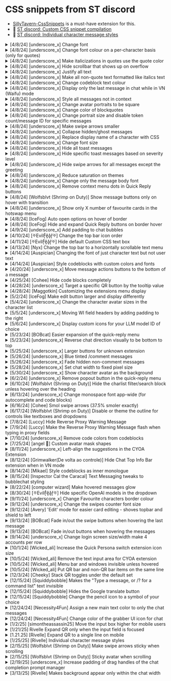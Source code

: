 # CSS snippets from ST discord

- [SillyTavern-CssSnippets](https://github.com/LenAnderson/SillyTavern-CssSnippets/) is a must-have extension for this.
- 🧵 [ST discord: Custom CSS snippet compilation](https://discord.com/channels/1100685673633153084/1226855443586879519/1226855443586879519)
- 🧵 [ST discord: Individual character message styles](https://discord.com/channels/1100685673633153084/1335308918259454122)

<details><summary>[4/8/24] [underscore_x] Change font</summary>

```css
html body {
font-family: 'Comic Sans MS'
}
```
</details>

<details><summary>[4/8/24] [underscore_x] Change font colour on a per-character basis (only for quotes)</summary>

```css
.mes[ch_name="Alice"] .mes_text q { color: green; }
.mes[ch_name="Bob"] .mes_text q { color: red; }
```
</details>

<details><summary>[4/8/24] [underscore_x] Make italicizations in quotes use the quote color</summary>

```css
.mes_text q em { color: var(--SmartThemeQColor); }
```
</details>

<details><summary>[4/8/24] [underscore_x] Hide scrollbar that shows up on overflow</summary>

```css
body { overflow: hidden; }
```
</details>

<details><summary>[4/8/24] [underscore_x] Justify all text</summary>

```css
.mes_text {
  text-align: justify;
}
```
</details>

<details><summary>[4/8/24] [underscore_x] Make all non-quote text formatted like italics text</summary>

```css
.mes_text {
    font-style: italic;
    color: grey;
}

.mes_text q {
    font-style: normal;
}
```
</details>

<details><summary>[4/8/24] [underscore_x] Change codeblock text colour</summary>

```css
#chat code {
color: blue !important;
}
```
</details>

<details><summary>[4/8/24] [underscore_x] Display only the last message in chat while in VN (Waifu) mode</summary>

```css
body.waifuMode div#sheld {
    height: fit-content;
    top: unset;
    display: flex;
    flex-direction: column;
}
body.waifuMode div#sheld > #chat {
    height: fit-content;
    max-height: calc(100vh - calc(var(--topBarBlockSize) + var(--bottomFormBlockSize)) - 9px);
    flex: 1 1 auto;
}
body.waifuMode div#sheld > #chat > .mes {
    display: none;
    &:nth-last-child(1 of :not(.navchat--hidden)) {
        display: flex;
    }
}
body.waifuMode div#sheld > #form_sheld {
    flex: 0 0 auto;
}
```
</details>


<details><summary>[4/8/24] [underscore_x] Style all messages not in context</summary>

Example changes opacity

```css
#chat > .mes:has(~ .lastInContext) { opacity: 0.5; }
```

</details>

<details><summary>[4/8/24] [underscore_x] Change avatar portraits to be square</summary>

```css
body .avatar img,
body .hotswapAvatar,
body .hotswapAvatar img,
body .avatar {
 border-radius: 2px !important;
}
```
</details>

<details><summary>[4/8/24] [underscore_x] Change color of blockquotes</summary>

```css
.mes_text blockquote {
color: salmon;
}
```
</details>

<details><summary>[4/8/24] [underscore_x] Change portrait size and disable token count/message ID for specific messages</summary>

```css
body #chat .mes[is_user="true"] {
    align-items: stretch;
    .mesAvatarWrapper {
        overflow: hidden;
        width: 60px;
        flex: 0 0 60px;
> .avatar {
            height: 0;
            justify-content: start;
        }
> *:not(.avatar) {
            display: none;
        }
    }
}
```
</details>

<details><summary>[4/8/24] [underscore_x] Make swipe arrows smaller</summary>

```css
.swipe_right, .swipe_left {
  font-size: 20px
}
```
</details>


<details><summary>[4/8/24] [underscore_x] Collapse hidden/ghost messages</summary>

Made with Discord theme in mind, needs adjustment when used with other themes.

```css
html > body {
  .mes[is_system="true"] {
    padding: 0;
    .mesAvatarWrapper { display: none; }
    .mes_block {
      .ch_name {
        z-index: 1;
> :nth-child(1) { display: none; }
        .mes_buttons { transform: translate(-10px, 10px); transition: 0ms; z-index: 100; }
    }
    .mes_text {
      font-size: smaller;
      padding: 0;
      max-height: 3em;
      overflow-y: clip;
      mask: linear-gradient(black 0%, black 50%, transparent 100%);
    }
  }
}
```
</details>

<details><summary>[4/8/24] [underscore_x] Replace display name of a character with CSS</summary>

```css
.mes[ch_name="Stella"] span.name_text {
    text-indent: -9999px;
    line-height: 0;
}
.mes[ch_name="Stella"] span.name_text:after {
    display: block;
    content: "New Name";
    text-indent: 0;
    line-height: inherit;
}
```
</details>

<details><summary>[4/8/24] [underscore_x] Change font size</summary>

```css
body #chat .mes_text { font-size: 1.5em; }
```
</details>

<details><summary>[4/8/24] [underscore_x] Hide all toast messages</summary>

```css
html > body #toast-container > .toast {
    display: none;
}
```
</details>

<details><summary>[4/8/24] [underscore_x] Hide specific toast messages based on severity level</summary>

```css
html > body #toast-container > .toast-info
html > body #toast-container > .toast-success
html > body #toast-container > .toast-warning
html > body #toast-container > .toast-error
```
</details>

<details><summary>[4/8/24] [underscore_x] Hide swipe arrows for all messages except the greeting</summary>

```css
.mes:not([mesid="0"]) .swipe_right,
.mes:not([mesid="0"]) .swipe_left {
    display: none !important;
}


.swipe_right:not([mesid="0"]) .swipes-counter {
  opacity: 0 !important;
  pointer-events: none;
}
```
</details>

<details><summary>[4/8/24] [underscore_x] Reduce saturation on themes</summary>

```css
html {
  filter: saturate(0.5);
}
```
</details>

<details><summary>[4/8/24] [underscore_x] Change only the message body font</summary>

```css
html > body #chat .mes .mes_text {
  font-family: 'Comic Sans MS'
}
```
</details>

<details><summary>[4/8/24] [underscore_x] Remove context menu dots in Quick Reply buttons</summary>

```css
#qr--bar > .qr--buttons .qr--button.qr--hasCtx > .qr--button-expander,
#qr--popout > .qr--body > .qr--buttons .qr--button.qr--hasCtx > .qr--button-expander
{
    display: none;
}
```
</details>

<details><summary>[4/8/24] [Wolfsblvt (Shrimp on Duty)] Show message buttons only on hover with transition</summary>

```css
.mes .mes_buttons {
  visibility: hidden;
  opacity: 0;
  transition: visibility 0s 0.5s, opacity 0.5s linear;
}
.mes:hover .mes_buttons {
  visibility: visible;
  opacity: 1;
  transition: opacity 0.5s linear;
}
```
</details>

<details><summary>[4/8/24] [underscore_x] Show only X number of favourite cards in the hotswap menu</summary>

```css
#HotSwapWrapper .avatars_inline {
  overflow: visible;
  max-height: unset;
}
#HotSwapWrapper .avatar:nth-child(n+10) {
  display: none;
}
```
</details>

<details><summary>[4/8/24] [IceFog] Auto open options on hover of border</summary>

```css
#options {
display: block !important;
border-top: 8px groove var(--SmartThemeQuoteColor);
height: 4px;
width: 2.5em;
transition: 0.3s;
overflow-x: auto;
}
#options:hover  {
height: auto !important;
width: auto !important;
}
```
</details>

<details><summary>[4/8/24] [IceFog] Hide and expand Quick Reply buttons on border hover</summary>

```css
#qr--bar:hover{
height: 40px;
transition: all 0.5s ease;
}

#qr--bar{
border-top: 4px solid var(--SmartThemeQuoteColor);
height: 4px;
}
```
</details>

<details><summary>[4/9/24] [underscore_x] Add padding to chat bubbles</summary>

```css
html > body #chat .mes {
  padding-right: 60px;
}
```
</details>

<details><summary>[4/10/24] [⛧EvilF͓̽e͓̽a͓̽r͓̽⛧] Change the top bar icon order</summary>

```css
#logo_block {
  order: 4;
}

#user-settings-button {
  order: 2;
}

#persona-management-button {
  order: 3;
}

#extensions-settings-button {
  order: 3;
}

#sys-settings-button {
  order: 1;
}


#advanced-formatting-button {
  order: 6;
}

#WI-SP-button {
  order: 7;
}

#rightNavHolder {
  order: 8;
}
```
</details>


<details><summary>[4/11/24] [⛧EvilF͓̽e͓̽a͓̽r͓̽⛧] Hide default Custom CSS text box</summary>

```css
.flex-container.flexnowrap.alignitemscenter:has(> textarea#customCSS) {
    display: none !important;
}
```
</details>

<details><summary>[4/13/24] [Nyx] Change the top bar to a horizontally scrollable text menu</summary>

```css
#ai-config-button {
  & .drawer-toggle::after {
    content: "Sampler Settings";
  }

  & .drawer-icon {
    display: none;
  }
}

#sys-settings-button {
  & .drawer-toggle::after {
    content: "API Connection";
  }

  & .drawer-icon {
    display: none;
  }
}

#advanced-formatting-button {
  & .drawer-toggle::after {
    content: "Prompt Formatting";
  }

  & .drawer-icon {
    display: none;
  }
}

#WI-SP-button {
  & .drawer-toggle::after {
    content: "Injections Manager";
  }

  & .drawer-icon {
    display: none;
  }
}

#user-settings-button {
  & .drawer-toggle::after {
    content: "Personalization Settings";
  }

  & .drawer-icon {
    display: none;
  }
}

#logo_block {
  & .drawer-toggle::after {
    content: "Backgrounds";
  }

  & .drawer-icon {
    display: none;
  }
}

#extensions-settings-button {
  & .drawer-toggle::after {
    content: "Extensions";
  }

  & .drawer-icon {
    display: none;
  }
}

#persona-management-button {
  & .drawer-toggle::after {
    content: "Personas";
  }

  & .drawer-icon {
    display: none;
  }
}

.drawer-toggle,
.openDrawer {
    z-index: 4000;
}

#rightNavHolder {
  & .drawer-toggle::after {
    content: "Characters";
  }

  & .drawer-icon {
    display: none;
  }
}

#top-settings-holder {
  gap: 48px;
  left: 0;
  right: 0;
  z-index: unset;
  overflow-x: scroll;
  justify-content: unset;
  padding-left: calc((var(--sheldWidth) / 2) - 7ex);
  padding-right: calc((var(--sheldWidth) / 2) - 5ex);

  & > * {
    overflow-x: unset;
  }
}

#top-settings-holder .drawer {
  white-space: nowrap;
  width: fit-content;
}

.drawer > .drawer-content {
  position: fixed;
}

#top-settings-holder, #top-bar {
  position: absolute;
}

#top-settings-holder::before {
  content: "";
  z-index: 5000;
  background: linear-gradient(90deg, var(--SmartThemeBlurTintColor) 5%, rgba(0,0,0,0) 20%, rgba(0,0,0,0) 80%, var(--SmartThemeBlurTintColor) 95%);
  width: var(--sheldWidth);
  height: var(--topBarBlockSize);
  position: fixed;
  left: 0;
  right: 0;
  margin: auto;
  pointer-events: none;
}

@media screen and (max-width: 1000px) {
  #top-settings-holder {
    padding-right: calc((100svw / 2) - 5ex);
    padding-left: calc((100svw / 2) - 7ex);
  }

  #top-settings-holder::before {
      width: 100svw;
  }
}
```
</details>

<details><summary>[4/14/24] [Auspician] Changing the font of just character text but not user text</summary>

```css
body #chat .mes[is_user="false"] .mes_text q {
    font-size: 1.4em;
    font-family: 'Caveat';
}
```
</details>

<details><summary>[4/14/24] [Auspician] Style codeblocks with custom colors and fonts</summary>

```css
body #chat .mes_text pre code { 
    color: white; 
    font-family: 'Garamond'; 
}
```
</details>

<details><summary>[4/20/24] [underscore_x] Move message actions buttons to the bottom of a message</summary>

```css
.mes .mes_block {
    display: flex;
    flex-direction: column-reverse;
}
```
</details>

<details><summary>[4/25/24] [Cohee] Hide code blocks completely</summary>

```css
body #chat .mes_text pre { display: none }
```
</details>

<details><summary>[4/28/24] [underscore_x] Target a specific QR button by the tooltip value</summary>

```css
.qr--button[title="my button title"] {
  background: red;
}
```
</details>

<details><summary>[4/28/24] [Maggotkin] Customizing the extensions menu display</summary>

```css
#extensionsMenu.options-content {
class: font-family-reset;
display: block !important;
border-top: 4px groove var(--SmartThemeQuoteColor);
height: 4px;
width: 2.5em;
transition: 1.0s;
overflow-x: auto;
}
#extensionsMenu:hover  {
height: auto !important;
width: auto !important;
}
```
</details>

<details><summary>[5/2/24] [IceFog] Make edit button larger and display differently</summary>

```css
.fa-pencil-alt::before, .fa-pencil::before {
  content: "\f303";
  font-size: xx-large;
}
.mes_buttons, .extraMesButtons {
display: contents;
}
```
</details>

<details><summary>[5/4/24] [underscore_x] Change the character avatar sizes in the character list</summary>

```css
html, body.charListGrid {
  --avatar-width: 10.0vw;
  --avatar-aspect-ratio: calc(3 / 5.0);

  --avatar-border-width: 1px;
  --avatar-fav-border-width: 2px;
  --avatar-padding: 5px;

  #rm_print_characters_block {
    display: grid;
    grid-auto-rows: max-content;
    grid-template-columns: repeat(
      auto-fill,
      minmax(
        calc(
            var(--avatar-width)
          + var(--avatar-border-width)*2
          + var(--avatar-fav-border-width)*2
          + var(--avatar-padding)*2
        ),
        1fr
      )
    );

    .character_select, .group_select {
      width: 100%;
      max-height: unset;
      min-height: unset;
      max-width: unset;
      min-width: unset;
      height: unset;

      .avatar.avatar_collage {
        display: grid;
        grid-template-columns: repeat(auto-fill, minmax(50%, 1fr));
        img {
          width: 100%;
          height: 100%;
        }
      }

      .avatar, .avatar_collage, .avatar:not(.avatar_collage) img {
        width: var(--avatar-width);
        width: 100%;
        height: unset;
        aspect-ratio: var(--avatar-aspect-ratio);
        max-height: unset;
        min-height: unset;
        max-width: unset;
        min-width: unset;
        display: block;
        flex: 0 0 auto;
      }

      .character_select_container, .group_select_container {
        align-self: center;
        max-width: unset;
        .ch_name, .ch_additional_info {
          max-width: unset;
          white-space: unset;
        }
      }
    }
  }
}
```
</details>

<details><summary>[5/5/24] [underscore_x] Moving WI field headers by adding padding to the right</summary>

```css
#WIEntryHeaderTitlesPC {
  padding-right: calc(4.5em / 2 * 3) !important;
}
```
</details>

<details><summary>[5/6/24] [underscore_x] Display custom icons for your LLM model ID of choice</summary>

```css
.timestamp[title*="kayra"] ~ .timestamp-icon {
  display: none;
}

.timestamp[title*="kayra"]::after {
    display: inline-flex;
    height: 14px;
    width: 14px;
    content: ' ';
    margin-left: 5px;
    background-image: url(https://civitai.com/favicon.ico);
    background-size: contain;
}
```
</details>

<details><summary>[5/23/24] [BOBcat] Easier expansion of the quick-reply menu</summary>

```css
#send_form:hover #qr--bar 
```
</details>

<details><summary>[5/23/24] [underscore_x] Reverse chat direction visually to be bottom to top</summary>

```css
#chat {
  flex-direction: column-reverse;
}
```
</details>

<details><summary>[5/25/24] [underscore_x] Larger buttons for unknown extension</summary>

```css
.mfc--action {
    font-size: 1.5em;
    padding: 0 1em;
}
```
</details>

<details><summary>[5/26/24] [underscore_x] Blue tinted /comment messages</summary>

```css
html > body {
  .mes[is_system="true"]:has([src="img/quill.png"]) {
    background-color: #12345678;
  }
}
```
</details>

<details><summary>[5/26/24] [underscore_x] Fade hidden non-comment messages</summary>

```css
html > body {
  .mes[is_system="true"]:not( :has([src="img/quill.png"],[src="img/five.png"]) ) .mes_text {
    opacity: .7;
  }
}
```
</details>

<details><summary>[5/28/24] [underscore_x] Set chat width to fixed pixel size</summary>

```css
body {
  --sheldWidth: 1300px;
}
```
</details>

<details><summary>[5/30/24] [underscore_x] Show character avatar as the background</summary>

```css
.zoomed_avatar_container {
    max-height: 100svh;
    max-width: 100svw;
    height: 100svh;
    width: 100svw;
}

.zoomed_avatar {
    display: flex;
    top: 50%;
    left: 50%;
    transform: translate(-50%, -50%);
    z-index: 1 !important;
    width: 100svw !important;
    height: 100svh !important;
    max-width: unset !important;
    max-height: unset !important;
}

.zoomed_avatar img {
    height: 100svh !important;
    object-fit: cover !important;
    object-position: center top;
}
```
</details>

<details><summary>[6/2/24] [underscore_x] Remove popout button in the quick-reply menu</summary>

```css
html > body {
    #qr--popoutTrigger {
        display: none;
    }
    #qr--bar {
        padding-right: 0;
    }
}
```
</details>

<details><summary>[6/10/24] [Wolfsblvt (Shrimp on Duty)] Hide the charlist filter/search block unless hovering over the heading</summary>

```css
#charListFixedTop {
  display: none;
  transition: all var(--animation-duration-slow) ease-in-out;
  transform-origin: left top;
  animation: pop-out var(--animation-duration-slow) ease-in-out;
}

#right-nav-panel:has(#rm_PinAndTabs:hover, #rm_PinAndTabs:focus-within) #charListFixedTop,
#charListFixedTop:hover,
#charListFixedTop:focus-within {
  display: block;
  animation: pop-in var(--animation-duration-slow) ease-in-out;
}

#rm_button_selected_ch h2::before {
  vertical-align: middle;
  text-align: center;
  content: "\f13a";
  margin-right: 6px;
  line-height: 10%;
  font-family: "Font Awesome 6 Free";
}

#right-nav-panel:has(#rm_PinAndTabs:hover, #rm_PinAndTabs:focus-within, #charListFixedTop:hover, #charListFixedTop:focus-within) #rm_button_selected_ch h2::before {
  content: "\f139";
}
```
</details>

<details><summary>[6/13/24] [underscore_x] Change monospace font app-wide (for autocomplete and code blocks)</summary>

```css
@import url('https://fonts.cdnfonts.com/css/source-code-pro');

body {
  --monoFontFamily: 'Source Code Pro';
}
```
</details>

<details><summary>[6/16/24] [Cohee] Smol swipe arrows (37.5% smoler exactly)</summary>

```css
#chat .swipe_right, #chat .swipe_left {
  width: 25px;
  height: 25px;
  font-size: 20px;
}
```
</details>

<details><summary>[6/17/24] [Wolfsblvt (Shrimp on Duty)] Disable or theme the outline for controls like textboxes and dropdowns</summary>

```css
body {
  --interactable-outline-color: transparent;
  --interactable-outline-color-faint: transparent;
}

/* Or to theme them with a custom color like orange: */
body {
  --interactable-outline-color: rgba(225, 138, 36, 1);
  --interactable-outline-color-faint: rgba(225, 138, 36, 0.3);
}
```
</details>

<details><summary>[7/8/24] [Luccy] Hide Reverse Proxy Warning Message</summary>

```css
#ReverseProxyWarningMessage { display: none !important; }
```
</details>

<details><summary>[7/9/24] [Luccy] Make the Reverse Proxy Warning Message flash when typing in proxy fields</summary>

```css
#openai_api > [data-source*="openai"]:has(input:focus) + #ReverseProxyWarningMessage {
  zoom: 200%;
  animation: annoyer 0.5s cubic-bezier(0, 0.6, 0.9, 1) infinite;
}
@keyframes annoyer {
  from { opacity: 0.7; }
  to { opacity: 1.0; }
}
```
</details>

<details><summary>[7/10/24] [underscore_x] Remove code colors from codeblocks</summary>

```css
.mes_text code * {
  color: unset !important;
}
```
</details>

<details><summary>[7/25/24] [angel 🩷] Custom avatar mask shapes</summary>

```css
body .avatar img,
body .hotswapAvatar,
body .hotswapAvatar img,
body .avatar  {
    mask-image: url(/img/urfilehere.png);
    mask-size: contain;
    mask-position: center;
    mask-repeat: no-repeat;
    border-radius: 0%;
    width: 60px;
    height: 60px;
}

#quickPersonaImg, .quickPersonaMenuImg {
    border-radius: 0%;
    border: 0px solid transparent;
    box-shadow: 0 0 0px var(--black50a);
    outline: 0px solid transparent;
    width: 70px;
    height: 70px;
    object-fit: cover;
    object-position: center center;
    mask-image: url(/img/urfilehere.png);
    mask-size: contain;
    mask-position: center;
    mask-repeat: no-repeat;
    border-radius: 0%;
    margin-left: 7px;
    opacity: 1;
}

.character_select.is_fav .avatar, .group_select.is_fav .avatar, .group_member.is_fav .avatar, .avatar.is_fav {
    -webkit-mask-box-image-source: url(/img/urfilehere.png);
    -webkit-mask-box-image-width: 14.5px;
    -webkit-mask-box-image-height: 4px;
    -webkit-mask-box-image-outset: 1rem;
    background: [whatever colour u want here] !important;
}
```
</details>

<details><summary>[8/11/24] [underscore_x] Left-align the suggestions in the CYOA Extension</summary>

```css
.custom-suggestion {
  align-items: unset !important;
  justify-content: left !important;
  text-align: left !important;
}
```
</details>

<details><summary>[8/12/24] [Grimwalker(De volta ao controle)] Hide Chat Top Info Bar extension when in VN mode</summary>

```css
body.waifuMode #extensionTopBar {
    visibility: hidden;
}
```
</details>

<details><summary>[8/14/24] [Mikael] Style codeblocks as inner monologue</summary>

```css
#chat code {
  color: color-mix(in srgb, rgb(0 0 0) 31.4%, var(--SmartThemeQuoteColor));
  font-style: italic;
  border-color: transparent;
  font-family: var(--mainFontFamily);
  quotes: "'" "'";
}

#chat code:before {
  content: open-quote;
}
#chat code:after {
  content: close-quote;
}
```
</details>

<details><summary>[8/15/24] [Inspector Cal the Caracal] Text Messaging tweaks to bubblechat styling</summary>

```css
/* unset default bubble bg stuff */
body.bubblechat .mes {
  padding: 5px;
  border-radius: unset;
  background-color: unset !important;
  margin-bottom: 0;
  border: none;
}
body.bubblechat .mes[is_user="true"] {
  background-color: unset !important;
}
/* reapply w/ modifications to message block */
body.bubblechat .mes_block {
  background-color: var(--SmartThemeBotMesBlurTintColor);
  padding: 10px;
  border-radius: 10px;
  border: 1px solid var(--SmartThemeBorderColor);
  margin-left: 5px;
  width: max-content;
}
body.bubblechat .mes[is_user="true"] .mes_block {
  background-color: var(--SmartThemeUserMesBlurTintColor);
  order: -1; 
  margin-right: 5px;
  margin-left: auto;
}
body.bubblechat .mes_block {
  padding-bottom: unset;
}
/* hide name/date line */
.mes_block .ch_name { display: none; }
```
</details>

<details><summary>[8/22/24] [computer wizard] Make hovered messages glow</summary>

```css
:root {
--SmartThemeUserGlow: color-mix(in srgb, var(--SmartThemeUserMesBlurTintColor) 90%, var(--SmartThemeBodyColor) 10%);
--SmartThemeBotGlow: color-mix(in srgb, var(--SmartThemeBotMesBlurTintColor) 90%, var(--SmartThemeBodyColor) 10%);
}

.mes {
    transition: all 0.3s
}

.mes:hover[is_user="true"] {
    background-color: var(--SmartThemeUserGlow)  !important;
    box-shadow: 0px 0px 10px 0.15px color-mix(in srgb, var(--SmartThemeUserGlow) 80%, var(--SmartThemeBodyColor));
    transition: all 0.3s
}

.mes:hover[is_user="false"] {
    background-color: var(--SmartThemeBotGlow) !important;
    box-shadow: 0px 0px 10px 0.15px color-mix(in srgb, var(--SmartThemeBotGlow) 80%, var(--SmartThemeBodyColor));
    transition: all 0.3s
}
```
</details>

<details><summary>[8/30/24] [⛧EvilF͓̽e͓̽a͓̽r͓̽⛧] Hide specific OpenAI models in the dropdown</summary>

```css
#model_openai_select optgroup[label="GPT-3.5 Turbo Instruct"],
#model_openai_select optgroup[label="GPT-4"],
#model_openai_select optgroup[label="GPT-3.5 Turbo"],
#model_openai_select optgroup[label="gpt-4o"],
#model_openai_select optgroup[label="gpt-4o-mini"],
#model_openai_select optgroup[label="GPT-4 Turbo"],
#model_openai_select optgroup[label="Other"],
#model_openai_select #openai_external_category {
    display: none !important;
}
```
</details>

<details><summary>[9/11/24] [underscore_x] Change Favourite characters border colour</summary>

```css
#right-nav-panel .character_select.is_fav .avatar, #right-nav-panel .character_select.is_fav .ch_name {
  outline-color: SkyBlue !important;
  color: LightSkyBlue !important;
}
```
</details>

<details><summary>[9/12/24] [underscore_x] Change the swipes counter font size</summary>

```css
#chat .swipes-counter {
font-size: 10px;
}
```
</details>

<details><summary>[9/12/24] [Avery] 'Edit' mode for easier card editing - shoves topbar and shield to left</summary>

```css
/*only apply when not in 'mobile' mode. Source: mobile-styles.css*/
@media screen and (min-width: 1000px) {
    /*override bar and sheld to left*/
    #top-bar {
           margin-left: 0px;
    }
    #top-settings-holder {
        margin-left: 0px;
    }
    
    #sheld {
        margin-left: 0px;
    }
    
    /*******override other menus to right, adjust size,******/
    /*most menus will follow this*/
    .drawer-content,
    #character_popup {
        left: var(--sheldWidth) !important;
        width: calc(100dvw - var(--sheldWidth)) !important;
        max-height: 100dvh !important;
        min-height: 100dvh !important;
        top: 0;        
    }
    
    /*make extension menu mobile style else its ugly when it gets thin*/
    #extensions_settings,
    #extensions_settings2 {
           width: 100% !important;
           min-width: 100% !important;
    }
    
    /*popup character defs*/
    #character_popup{
    
    }
    
    /*****reorder depth of char and preset screen******/
    #right-nav-panel {
        z-index: -10;
    }
    
    #left-nav-panel {
        z-index: -5;
    }
    
    /*push some windows back to normal*/
    /*the csss fullscreen popup*/
    .csss--body {
         left: auto !important;
        width: 100dvh !important;
    }
}
```
</details>

<details><summary>[9/13/24] [BOBcat] Fade in/out the swipe buttons when hovering the last message</summary>

```css
.mes .swipe_right, .mes .swipe_left {
  visibility: hidden;
  opacity: 0 !important;
  transition: visibility 0s 0.5s, opacity 0.5s linear;
}
.mes:hover .swipe_left, .mes:hover .swipe_right{
  visibility: visible;
  opacity: 0.3 !important;
  transition: opacity 0.1s linear;
}
```
</details>

<details><summary>[9/13/24] [BOBcat] Fade in/out buttons when hovering the messages</summary>

```css
.mes .mfc--root{
  visibility: hidden;
  opacity: 0;
  transition: visibility 0s 0.5s, opacity 0.5s linear;
}

.mes:hover .mfc--root{
  visibility: visible;
  opacity: 0.3;
  transition: opacity 0.1s linear;
}
```
</details>

<details><summary>[9/14/24] [underscore_x] Change login screen size/width make 4 accounts per row</summary>

```css
body.login #userList .userSelect { width: 20%; }

body.login #dialogue_popup {
    width: 800px;
}
```
</details>

<details><summary>[10/1/24] [Wicked_ali] Increase the Quick Persona switch extension icon size</summary>

```css
#quickPersona.interactable {
width: 125px;
height: 125px;
}
```
</details>

<details><summary>[10/5/24] [Wicked_ali] Remove the text input area for CYOA extension</summary>

```css
#send_textarea {
display: none;
}
```
</details>

<details><summary>[10/5/24] [Wicked_ali] Menu bar and windows invisible unless hovered</summary>

```css
top-settings-holder:hover {
  opacity: 1;
}

#top-settings-holder {
    opacity: 0;
transition: all 0.4s ease;
}
```
</details>

<details><summary>[10/5/24] [Wicked_ali] Put QR bar and non-QR bar items on the same line</summary>

```css
#qr--bar {
    justify-content: right;
    width: 50%}

#nonQRFormItems {
    position: relative;
    width: 50%;
}
```
</details>

<details><summary>[12/3/24] [Cheeky] Stack QR toggles under the default set</summary>

```css
.qr--buttons > .qr--buttons{
  display: flex !important;
  width: 100%;
  justify-content: center; 
}
```
</details>

<details><summary>[12/15/24] [Squiddybobble] Makes the "Type a message, or /? for a command list" text invisible</summary>

```css
#send_textarea::placeholder {
  opacity: 0;
}
```
</details>

<details><summary>[12/15/24] [Squiddybobble] Hides the Google translate button</summary>

```css
.mes_button.mes_translate[title="Translate message"] {
  display: none;
}
```
</details>

<details><summary>[12/15/24] [Squiddybobble] Change the pencil icon to a symbol of your choice</summary>

```css
.fa-pencil-alt::before, .fa-pencil::before {
  content: "[Insert Your Symbol Here]";
  font-size: inherit;
}
.mes_buttons, .extraMesButtons {
  display: contents;
}
```
</details>

<details><summary>[12/24/24] [Necessity4Fun] Assign a new main text color to only the chat messages</summary>

```css
body.bubblechat .mes {
  --SmartThemeBodyColor: 'your color here';
  --SmartThemeEmColor: 'your color here';
  --SmartThemeUnderlineColor: 'your color here';
}
```
</details>

<details><summary>[12/24/24] [Necessity4Fun] Change color of the grabber UI icon for chat</summary>

```css
#sheld .drag-grabber {
  --SmartThemeBodyColor: 'new color here';
  margin-right: 'px value to move it away for the right edge of chatbox'
}
```
</details>

<details><summary>[1/2/25] [simontheassassin25] Move the input box higher for mobile users</summary>

```css
#send_textarea {
    position: relative;
    bottom: 40px; /*Moved up 40 pixels*/
    background-color: rgba(0, 0, 0, 0); /*Fully transparent background*/
    border: 2px solid lightgrey; /*Light grey border*/
    border-radius: 15px; /*Rounded corners (circular effect)*/
    width: 100%; /*Full width*/
    margin: 0 auto; /*Centers the element horizontally*/
    padding: 10px; /*Adds some padding inside*/
    box-sizing: border-box; /*Ensures padding is included in the width calculation*/
}

/*Media Queries for Responsiveness*/
@media (max-width: 768px) { /*For tablets and smaller devices*/
    #send_textarea {
        width: 100%; /*Full width on smaller screens*/
        padding: 8px; /*Slightly less padding for smaller screens*/
    }
}

@media (max-width: 480px) { /*For very small devices like mobile phones*/
    #send_textarea {
        width: 100%; /*Full width on small screens*/
        padding: 6px; /*Even smaller padding for very small screens*/
    }
}
```
</details>


<details><summary>[1/21/25] Rivelle Expand QR only when the input field is focused</summary>

Works on both desktop and mobile for a sleek experience

```css
#qr--bar {
    max-height: 0;
    opacity: 0;
    overflow: hidden;
    transition: max-height 2s, opacity 1.5s ease-in-out !important;
}

#send_form:hover #qr--bar,
#send_form:focus #qr--bar,
#send_form:active #qr--bar {
    max-height: 50dvh;
    opacity: 1;
    transition: all 1s ease-in-out;
}
```
</details>

<details><summary>[1.21.25] [Rivelle] Expand QR to a single line on mobile</summary>

Scroll if the screen is too small. Adjust max-height if needed

```css
@media screen and (max-width: 1000px) {
    #qr--bar > .qr--buttons, 
    #qr--popout > .qr--body > .qr--buttons {
        --qr--color: transparent;
        margin: 0;
        display: flex;
        justify-content: center;
        flex-wrap: wrap;
        gap: 5px;
        width: 100%;
        flex-direction: row;
        max-height: 40px;
        padding: 5px !important;
    }

    #send_form:hover #qr--bar,
    #send_form:focus #qr--bar,
    #send_form:active #qr--bar {
        display: visibility;
        height: 40px;
        opacity: 1;
    }

    #qr--bar{
        display: none;
        height: 0.1px;
        opacity: 0;
        transition: all 0.8s ease-in-out !important;
    }
}
```
</details>

<details><summary>[1/25/25] [Rivelle] Individual character message styles</summary>

- 🧵 [By Rivelle in ST discord](https://discord.com/channels/1100685673633153084/1226855443586879519/1332626877226942544)
- See also: 🧵 [Individual character message styles](https://discord.com/channels/1100685673633153084/1335308918259454122)


```css
/* Character name styling */
.mes[ch_name="Name"] .name_text {
    display: inline-flex !important;
    align-items: baseline;
    text-align: left;
    font-size: 36px;
    font-family: "Ballet", serif; /* Custom font */
    font-style: italic;
    line-height: 1.2;
    padding-right: 5px;

    /* Custom text gradient effect */
    background: linear-gradient(to bottom, 
        rgba(255, 255, 255, 0.8),
        rgba(231, 159, 168, 1)
    );
    -webkit-background-clip: text;
    -webkit-text-fill-color: transparent;

    /* Custom text shadow */
    text-shadow: 0 0 5px rgba(231, 159, 168, 1), 
                 0 0 10px rgba(255, 255, 255, 0.2);
}

/* Button alignment and layout */
.mes[ch_name="Name"] .mes_buttons,
.mes[ch_name="Name"] .extraMesButtons {
    position: relative;
    gap: 4px;
    flex-wrap: wrap;
    justify-content: flex-start;
    overflow: visible;
    align-items: center;
}

/* Button styles */
.mes[ch_name="Name"] .mes_button, 
.mes[ch_name="Name"] .extraMesButtons > div {
    place-self: center baseline;
    align-self: center;
    font-size: 14px;
    padding: 5px;
    margin-left: 3px;
    border-radius: 50%;
    background: linear-gradient(to bottom, /* Custom button colors */
        rgba(231, 159, 168, 0.8), 
        rgba(255, 255, 255, 0.5)
    );
    color: rgba(255, 255, 255, 0.9); /* Custom button text color */
    box-shadow: 0 0 5px rgba(231, 159, 168, 0.8); /* Custom shadow effect */
    transition: all 0.3s ease-in-out;
}

/* Character message box */
#chat .mes[ch_name="Name"] {
    position: relative;
    padding: 120px 25px 15px !important;
    background: 
        linear-gradient(to bottom, rgba(0, 0, 0, 0.3) 0%, rgba(0, 0, 0, 0) 90%, rgba(231, 159, 168, 0.5) 100%), /* Custom gradient */
        var(--SmartThemeBotMesBlurTintColor);
    border: rgba(231, 159, 168, 0.7) solid 2px !important; /* Custom border color */
    box-shadow: 3px 3px 10px rgba(231, 159, 168, 0.25) !important; /* Custom shadow */
}

/* Message background image */
#chat .mes[ch_name="Name"]::before {
    content: "";
    position: absolute;
    top: 0;
    left: 0;
    width: 100%;
    height: 150px;
    background: url("https://iili.io/2srZJGR.png") top center no-repeat; /* Custom image URL */
    background-size: cover;
    mask-image: linear-gradient(to bottom, black 60%, rgba(0,0,0,0) 100%);
    -webkit-mask-image: linear-gradient(to bottom, black 60%, rgba(0,0,0,0) 100%);
    mask-size: 100% 100%;
    -webkit-mask-size: 100% 100%;
    mask-repeat: no-repeat;
    -webkit-mask-repeat: no-repeat;
    z-index: 2;
    pointer-events: none;
}

/* Text and name layering adjustment */
#chat .mes .mes_block .mes_text,
#chat .mes_block .ch_name {
    position: relative;
    z-index: 3;
}

/* Icon styling */
.mes[ch_name="Name"] .icon-svg {
    aspect-ratio: 1;
    margin-left: 5px;
    place-self: unset;
}
```

1. **Replace `"Name"`** with the specific character name in all selectors
  - If you're lazy and want to apply it to all non-user characters, use `.mes[is_user="false"]` (Just replace all `.mes[ch_name="Name"]` with `.mes[is_user="false"]` and that’s it!)
2. **Message background image**
  - Recommended size: **900px × 200 px**
  - The image scales with the message but remains centered at the top
  - Replace the URL in `background: url(...)` with your own image
3. **Styling applies only to a single character**, keeping the default colors unless customized
4. **If using my theme**, replace:
  - `#chat .mes[ch_name="Name"]` → `#chat .mes[ch_name="Name"] .mes_block`
  - `#chat .mes[ch_name="Name"]::before` → `#chat .mes[ch_name="Name"] .mes_block::before`
5. **Custom elements:**
  - Font (`font-family`)
  - Gradient colors (`background`, `text-shadow`)
  - Button styles (`background`, `color`, `box-shadow`)
  - Borders and shadows (`border`, `box-shadow`)
</details>

<details><summary>[2/15/25] [Wolfsblvt (Shrimp on Duty)] Make swipe arrows sticky when scrolling</summary>

```css
#chat {
 --max-swipe-spacing: 150px;
}
.swipe_left {
  position: sticky;
  align-self: end;
  margin-left: -25px;
  width: 25px;
  margin-top: var(--max-swipe-spacing);
}
.flex-container:has(>.swipe_right) {
  position: sticky;
  align-self: end;
  margin-left: 12px;
  margin-right: -54px;
  width: 54px;
  margin-top: var(--max-swipe-spacing);
}
```
</details>

<details><summary>[2/15/25] [Wolfsblvt (Shrimp on Duty)] Sticky avatar when scrolling</summary>

```css
.mesAvatarWrapper {
  position: sticky;
  top: 10px;
}
```
</details>

<details><summary>[2/19/25] [underscore_x] Increase padding of drag handles of the chat completion prompt manager</summary>

```css
#completion_prompt_manager #completion_prompt_manager_list .completion_prompt_manager_prompt:has(.drag-handle.ui-sortable-handle) {
    padding-left: 30px;
}


#completion_prompt_manager #completion_prompt_manager_list .completion_prompt_manager_prompt .drag-handle {
    padding: 10px;
}
```
</details>

<details><summary>[3/13/25] [Rivelle] Makes background appear only within the chat width</summary>

You can set the UI Background opacity to 100 or adjust it to another color yourself :FakeNitroEmoji:

```css
#bg1::before,
#bg_custom::before {
    content: "";
    position: absolute;
    top: 0;
    left: 0;
    width: 100%;
    height: 100%;
    background-color: var(--SmartThemeBlurTintColor);
    z-index: -1;
    mask-image: linear-gradient(
        to right,
        black 0,
        black calc((100% - var(--sheldWidth)) / 2),
        transparent calc((100% - var(--sheldWidth)) / 2),
        transparent calc((100% - var(--sheldWidth)) / 2 + var(--sheldWidth)),
        black calc((100% - var(--sheldWidth)) / 2 + var(--sheldWidth)),
        black 100%
    );
    -webkit-mask-image: linear-gradient(
        to right,
        black 0,
        black calc((100% - var(--sheldWidth)) / 2),
        transparent calc((100% - var(--sheldWidth)) / 2),
        transparent calc((100% - var(--sheldWidth)) / 2 + var(--sheldWidth)),
        black calc((100% - var(--sheldWidth)) / 2 + var(--sheldWidth)),
        black 100%
    );
}
```
</details>
